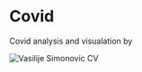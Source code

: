 # Covid

Covid analysis and visualation by

![Vasilije Simonovic CV](https://user-images.githubusercontent.com/95000481/143326285-079228dd-25d7-4619-bd2c-bd6096b60c42.png)


